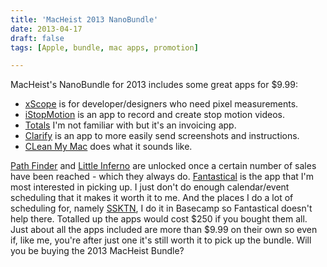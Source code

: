 ```yaml
---
title: 'MacHeist 2013 NanoBundle'
date: 2013-04-17
draft: false
tags: [Apple, bundle, mac apps, promotion]

---
```


MacHeist's NanoBundle for 2013 includes some great apps for $9.99:

*   [xScope](http://macheist.com/#xscope) is for developer/designers who need pixel measurements.
*   [iStopMotion](http://macheist.com/#istopmotion) is an app to record and create stop motion videos.
*   [Totals](http://macheist.com/#totals) I'm not familiar with but it's an invoicing app.
*   [Clarify](http://macheist.com/#clarify) is an app to more easily send screenshots and instructions.
*   [CLean My Mac](http://macheist.com/#cleanmymac2) does what it sounds like.

[Path Finder](http://macheist.com/#pathfinder) and [Little Inferno](http://macheist.com/#littleinferno) are unlocked once a certain number of sales have been reached - which they always do. [Fantastical](http://macheist.com/#fantastical) is the app that I'm most interested in picking up. I just don't do enough calendar/event scheduling that it makes it worth it to me. And the places I do a lot of scheduling for, namely [SSKTN](http://ssktn.com), I do it in Basecamp so Fantastical doesn't help there. Totalled up the apps would cost $250 if you bought them all. Just about all the apps included are more than $9.99 on their own so even if, like me, you're after just one it's still worth it to pick up the bundle. Will you be buying the 2013 MacHeist Bundle?